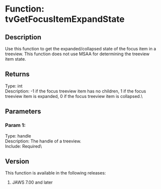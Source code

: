 # Function: tvGetFocusItemExpandState

## Description

Use this function to get the expanded/collapsed state of the focus item
in a treeview. This function does not use MSAA for determining the
treeview item state.

## Returns

Type: int\
Description: -1 if the focus treeview item has no children, 1 if the
focus treeview item is expanded, 0 if the focus treeview item is
collapsed.\

## Parameters

### Param 1:

Type: handle\
Description: The handle of a treeview.\
Include: Required\

## Version

This function is available in the following releases:

1.  JAWS 7.00 and later
